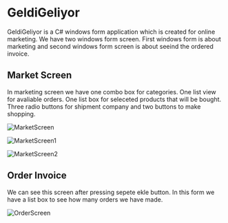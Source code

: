 # GeldiGeliyor
GeldiGeliyor is a C# windows form application which is created for online marketing. We have two windows form screen. First windows form is about marketing and second windows form screen is about seeind the ordered invoice.

## Market Screen
In marketing screen we have one combo box for categories. One list view for avaliable orders. One list box for seleceted products that will be bought. Three radio buttons for shipment company and two buttons to make shopping.

![MarketScreen](https://user-images.githubusercontent.com/42059887/206797148-83ba184e-a031-440d-8f02-2066a0634d11.png)

![MarketScreen1](https://user-images.githubusercontent.com/42059887/206797166-c22f627f-eed9-4cda-bbed-a2cae5886884.png)

![MarketScreen2](https://user-images.githubusercontent.com/42059887/206797179-6a160e17-2c7e-4734-b062-449d6f7b4fec.png)

## Order Invoice
We can see this screen after pressing sepete ekle button. In this form we have a list box to see how many orders we have made. 

![OrderScreen](https://user-images.githubusercontent.com/42059887/206797295-7ce10053-9fa0-40f9-8439-bda2d49d4eb6.png)
